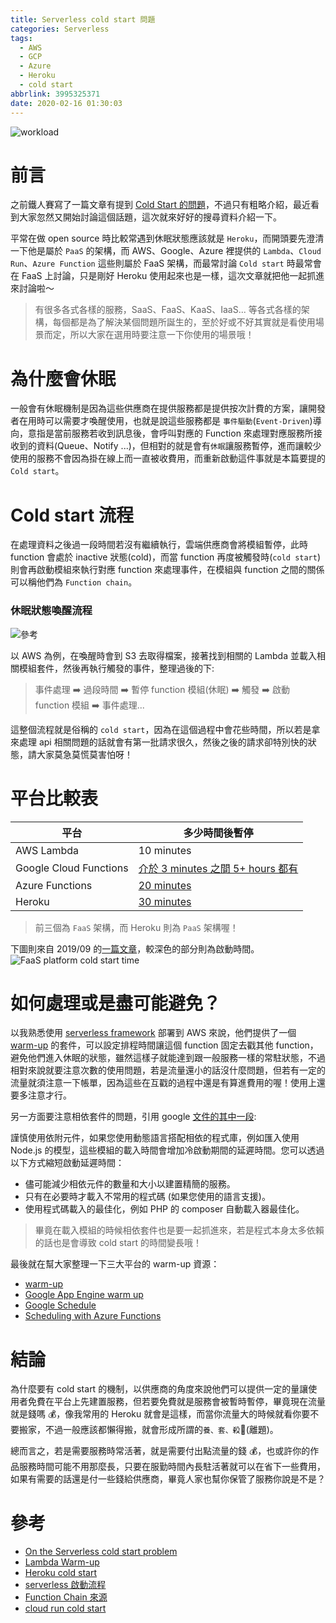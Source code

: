 ```yaml
---
title: Serverless cold start 問題
categories: Serverless
tags:
  - AWS
  - GCP
  - Azure
  - Heroku
  - cold start
abbrlink: 3995325371
date: 2020-02-16 01:30:03
---
```


![workload](https://i.imgur.com/gjLODpG.jpg)

# 前言

之前鐵人賽寫了一篇文章有提到 [Cold Start 的問題](https://nijialin.com/2019/10/14/Day30-%E8%80%81%E6%98%AF%E5%9C%A8%E5%90%B9-Serverless%EF%BC%8C%E4%BB%96%E7%9C%9F%E7%9A%84%E6%9C%89%E9%82%A3%E9%BA%BC%E5%A5%BD%EF%BC%9F/)，不過只有粗略介紹，最近看到大家忽然又開始討論這個話題，這次就來好好的搜尋資料介紹一下。

平常在做 open source 時比較常遇到休眠狀態應該就是 `Heroku`，而開頭要先澄清一下他是屬於 `PaaS` 的架構，而 AWS、Google、Azure 裡提供的 `Lambda`、`Cloud Run`、`Azure Function` 這些則屬於 FaaS 架構，而最常討論 `Cold start` 時最常會在 FaaS 上討論，只是剛好 Heroku 使用起來也是一樣，這次文章就把他一起抓進來討論啦～

> 有很多各式各樣的服務，SaaS、FaaS、KaaS、IaaS... 等各式各樣的架構，每個都是為了解決某個問題所誕生的，至於好或不好其實就是看使用場景而定，所以大家在選用時要注意一下你使用的場景哦！

# 為什麼會休眠

一般會有休眠機制是因為這些供應商在提供服務都是提供按次計費的方案，讓開發者在用時可以需要才喚醒使用，也就是說這些服務都是 `事件驅動`(`Event-Driven`)導向，意指是當前服務若收到訊息後，會呼叫對應的 Function 來處理對應服務所接收到的資料(Queue、Notify ...)，但相對的就是會有`休眠`讓服務暫停，進而讓較少使用的服務不會因為掛在線上而一直被收費用，而重新啟動這件事就是本篇要提的`Cold start`。

# Cold start 流程

在處理資料之後過一段時間若沒有繼續執行，雲端供應商會將模組暫停，此時 function 會處於 inactive 狀態(cold)，而當 function 再度被觸發時(`cold start`)則會再啟動模組來執行對應 function 來處理事件，在模組與 function 之間的關係可以稱他們為 `Function chain`。

### 休眠狀態喚醒流程

![[參考](https://mikhail.io/2018/08/serverless-cold-start-war/#how-do-languages-compare-)](https://i.imgur.com/DQoGYns.png)

以 AWS 為例，在喚醒時會到 S3 去取得檔案，接著找到相關的 Lambda 並載入相關模組套件，然後再執行觸發的事件，整理過後的下:

> 事件處理 ➡️ 過段時間 ➡️ 暫停 function 模組(休眠) ➡️ 觸發 ➡️ 啟動 function 模組 ➡️ 事件處理...

這整個流程就是俗稱的 `cold start`，因為在這個過程中會花些時間，所以若是拿來處理 api 相關問題的話就會有第一批請求很久，然後之後的請求卻特別快的狀態，請大家莫急莫慌莫害怕呀！

# 平台比較表

| 平台                   | 多少時間後暫停                                                                                 |
| ---------------------- | ---------------------------------------------------------------------------------------------- |
| AWS Lambda             | 10 minutes                                                                                     |
| Google Cloud Functions | [介於 3 minutes 之間 5+ hours 都有](https://mikhail.io/2018/08/serverless-cold-start-war/#gcp) |
| Azure Functions        | [20 minutes](https://mikhail.io/2018/08/serverless-cold-start-war/#azure)                      |
| Heroku                 | [30 minutes](<(https://devcenter.heroku.com/articles/free-dyno-hours#dyno-sleeping)>)          |

> 前三個為 `FaaS` 架構，而 Heroku 則為 `PaaS` 架構喔！

下圖則來自 2019/09 的[一篇文章](https://mikhail.io/serverless/coldstarts/big3/)，較深色的部分則為啟動時間。
![FaaS platform cold start time](https://i.imgur.com/yZxWvlL.png)

# 如何處理或是盡可能避免？

以我熟悉使用 [serverless framework](https://serverless.com/) 部署到 AWS 來說，他們提供了一個 [warm-up](https://serverless.com/plugins/serverless-plugin-warmup/) 的套件，可以設定排程時間讓這個 function 固定去戳其他 function，避免他們進入休眠的狀態，雖然這樣子就能達到跟一般服務一樣的常駐狀態，不過相對來說就要注意次數的使用問題，若是流量還小的話沒什麼問題，但若有一定的流量就須注意一下帳單，因為這些在互戳的過程中還是有算進費用的喔！使用上還要多注意才行。

另一方面要注意相依套件的問題，引用 google [文件的其中一段](https://cloud.google.com/run/docs/tips#optimizing_performance):

謹慎使用依附元件，如果您使用動態語言搭配相依的程式庫，例如匯入使用 Node.js 的模型，這些模組的載入時間會增加冷啟動期間的延遲時間。您可以透過以下方式縮短啟動延遲時間：

- 儘可能減少相依元件的數量和大小以建置精簡的服務。
- 只有在必要時才載入不常用的程式碼 (如果您使用的語言支援)。
- 使用程式碼載入的最佳化，例如 PHP 的 composer 自動載入器最佳化。

> 畢竟在載入模組的時候相依套件也是要一起抓進來，若是程式本身太多依賴的話也是會導致 cold start 的時間變長哦！

最後就在幫大家整理一下三大平台的 warm-up 資源：

- [warm-up](https://serverless.com/plugins/serverless-plugin-warmup/)
- [Google App Engine warm up](https://cloud.google.com/appengine/docs/standard/python/configuring-warmup-requests)
- [Google Schedule](https://www.serverlessnotes.com/docs/scheduling-with-azure-functions)
- [Scheduling with Azure Functions](https://www.serverlessnotes.com/docs/scheduling-with-azure-functions)

# 結論

為什麼要有 cold start 的機制，以供應商的角度來說他們可以提供一定的量讓使用者免費在平台上先建置服務，但若要免費就是服務會被暫時暫停，畢竟現在流量就是錢嗎 💰，像我常用的 Heroku 就會是這樣，而當你流量大的時候就看你要不要搬家，不過一般應該都懶得搬，就會形成所謂的`養、套、殺`🤣(離題)。

總而言之，若是需要服務時常活著，就是需要付出點流量的錢 💰，也或許你的作品服務時間可能不用那麼長，只要在服勤時間內長駐活著就可以在省下一些費用，如果有需要的話還是付一些錢給供應商，畢竟人家也幫你保管了服務你說是不是？

# 參考

- [On the Serverless cold start problem](https://medium.com/faun/on-the-serverless-cold-start-problem-2fc0797da5cc)
- [Lambda Warm-up](https://serverless.com/blog/keep-your-lambdas-warm/#installing-the-warmup-plugin)
- [Heroku cold start](https://devcenter.heroku.com/articles/free-dyno-hours)
- [serverless 啟動流程](https://mikhail.io/2018/08/serverless-cold-start-war/#how-do-languages-compare-)
- [Function Chain 來源](https://www.nuweba.com/blog/when-are-cold-starts-problem)
- [cloud run cold start](https://github.com/ahmetb/cloud-run-faq#cold-starts)
